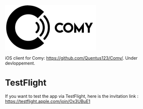 ![logo](https://github.com/Quentus123/Comy/blob/master/assets/logo_readme.png?raw=true)

iOS client for Comy: https://github.com/Quentus123/Comy/. Under devloppement.

# TestFlight
If you want to test the app via TestFlight, here is the invitation link : https://testflight.apple.com/join/Ox3UBuE1
